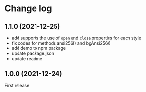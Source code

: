 # Change log

## 1.1.0 (2021-12-25)
- add supports the use of `open` and `close` properties for each style
- fix codes for methods ansi256() and bgAnsi256()
- add demo to npm package
- update package.json
- update readme

## 1.0.0 (2021-12-24)
First release
